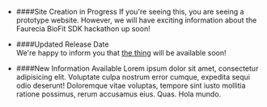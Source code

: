 * ####Site Creation in Progress
If you're seeing this, you are seeing a prototype website. However, we will have exciting information about the Faurecia BioFit SDK hackathon up soon!

* ####Updated Release Date  
We're happy to inform you that [the thing](http://www.google.com) will be available soon!

* ####New Information Available
Lorem ipsum dolor sit amet, consectetur adipisicing elit. Voluptate culpa nostrum error cumque, expedita sequi odio deserunt! Doloremque vitae voluptas, tempore sint iusto mollitia ratione possimus, rerum accusamus eius. Quas. Hola mundo.

